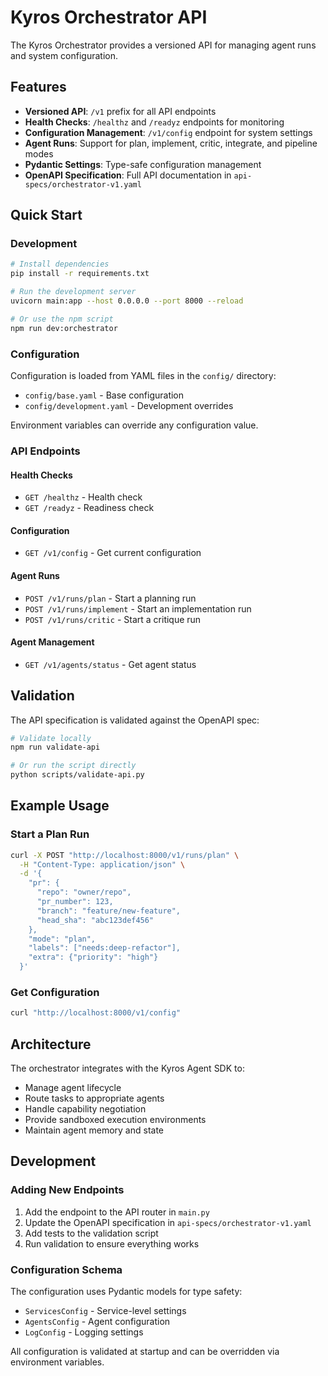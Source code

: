 # Kyros Orchestrator API

The Kyros Orchestrator provides a versioned API for managing agent runs and system configuration.

## Features

- **Versioned API**: `/v1` prefix for all API endpoints
- **Health Checks**: `/healthz` and `/readyz` endpoints for monitoring
- **Configuration Management**: `/v1/config` endpoint for system settings
- **Agent Runs**: Support for plan, implement, critic, integrate, and pipeline modes
- **Pydantic Settings**: Type-safe configuration management
- **OpenAPI Specification**: Full API documentation in `api-specs/orchestrator-v1.yaml`

## Quick Start

### Development

```bash
# Install dependencies
pip install -r requirements.txt

# Run the development server
uvicorn main:app --host 0.0.0.0 --port 8000 --reload

# Or use the npm script
npm run dev:orchestrator
```

### Configuration

Configuration is loaded from YAML files in the `config/` directory:

- `config/base.yaml` - Base configuration
- `config/development.yaml` - Development overrides

Environment variables can override any configuration value.

### API Endpoints

#### Health Checks
- `GET /healthz` - Health check
- `GET /readyz` - Readiness check

#### Configuration
- `GET /v1/config` - Get current configuration

#### Agent Runs
- `POST /v1/runs/plan` - Start a planning run
- `POST /v1/runs/implement` - Start an implementation run
- `POST /v1/runs/critic` - Start a critique run

#### Agent Management
- `GET /v1/agents/status` - Get agent status

## Validation

The API specification is validated against the OpenAPI spec:

```bash
# Validate locally
npm run validate-api

# Or run the script directly
python scripts/validate-api.py
```

## Example Usage

### Start a Plan Run

```bash
curl -X POST "http://localhost:8000/v1/runs/plan" \
  -H "Content-Type: application/json" \
  -d '{
    "pr": {
      "repo": "owner/repo",
      "pr_number": 123,
      "branch": "feature/new-feature",
      "head_sha": "abc123def456"
    },
    "mode": "plan",
    "labels": ["needs:deep-refactor"],
    "extra": {"priority": "high"}
  }'
```

### Get Configuration

```bash
curl "http://localhost:8000/v1/config"
```

## Architecture

The orchestrator integrates with the Kyros Agent SDK to:

- Manage agent lifecycle
- Route tasks to appropriate agents
- Handle capability negotiation
- Provide sandboxed execution environments
- Maintain agent memory and state

## Development

### Adding New Endpoints

1. Add the endpoint to the API router in `main.py`
2. Update the OpenAPI specification in `api-specs/orchestrator-v1.yaml`
3. Add tests to the validation script
4. Run validation to ensure everything works

### Configuration Schema

The configuration uses Pydantic models for type safety:

- `ServicesConfig` - Service-level settings
- `AgentsConfig` - Agent configuration
- `LogConfig` - Logging settings

All configuration is validated at startup and can be overridden via environment variables.